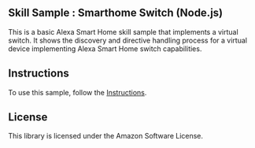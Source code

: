 ## Skill Sample : Smarthome Switch (Node.js)

This is a basic Alexa Smart Home skill sample that implements a virtual switch. It shows the discovery and directive handling process for a virtual device implementing Alexa Smart Home switch capabilities.

## Instructions
To use this sample, follow the [Instructions](instructions/README.md).

## License

This library is licensed under the Amazon Software License.